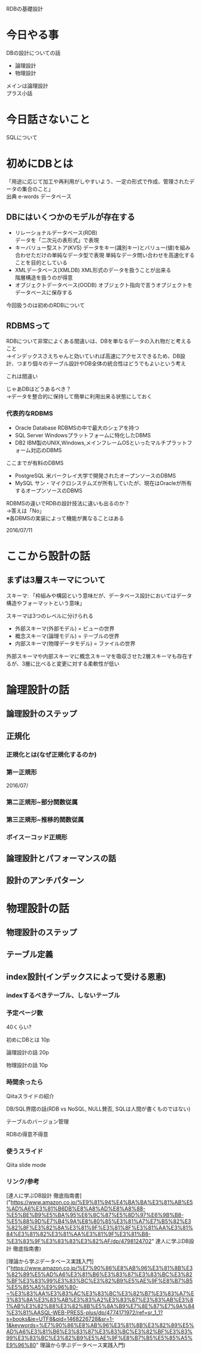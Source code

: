 RDBの基礎設計

# 今日やる事

DBの設計についての話
- 論理設計
- 物理設計

メインは論理設計<br>
プラス小話

# 今日話さないこと

SQLについて


# 初めにDBとは

「用途に応じて加工や再利用がしやすいよう、一定の形式で作成、管理されたデータの集合のこと」<br>
出典 e-words データベース

## DBにはいくつかのモデルが存在する
- リレーショナルデータベース(RDB)<br>
  データを「二次元の表形式」で表現
- キーバリュー型ストア(KVS)
  データをキー(識別キー)とバリュー(値)を組み合わせただけの単純なデータ型で表現
  単純なデータ問い合わせを高速化することを目的としている
- XMLデータベース(XMLDB)
  XML形式のデータを扱うことが出来る<br>
  階層構造を扱うのが得意
- オブジェクトデータベース(OODB)
  オブジェクト指向で言うオブジェクトをデータベースに保存する

今回扱うのは初めのRDBについて

## RDBMSって

RDBについて非常によくある間違いは、DBを単なるデータの入れ物だと考えること<br>
->インデックスさえちゃんと効いていれば高速にアクセスできるため、DB設計、つまり個々のテーブル設計やDB全体の統合性はどうでもよいという考え<br>

これは間違い

じゃあDBはどうあるべき？<br>
->データを整合的に保持して簡単に利用出来る状態にしておく


### 代表的なRDBMS
- Oracle Database
  RDBMSの中で最大のシェアを持つ
- SQL Server
  Windowsプラットフォームに特化したDBMS
- DB2
  IBM製のUNIX,Windows,メインフレームOSといったマルチプラットフォーム対応のDBMS

ここまでが有料のDBMS

- PostgreSQL
  米バークレイ大学で開発されたオープンソースのDBMS
- MySQL
  サン・マイクロシステムズが所有していたが、現在はOracleが所有するオープンソースのDBMS

RDBMSの違いでRDBの設計技法に違いも出るのか？<br>
->答えは「No」 <br>
  ※各DBMSの実装によって機能が異なることはある

2016/07/11

# ここから設計の話

## まずは3層スキーマについて

スキーマ: 「枠組みや構図という意味だが、データベース設計においてはデータ構造やフォーマットという意味」

スキーマは3つのレベルに分けられる
- 外部スキーマ(外部モデル) = ビューの世界
- 概念スキーマ(論理モデル) = テーブルの世界
- 内部スキーマ(物理データモデル) = ファイルの世界

外部スキーマや内部スキーマに概念スキーマを吸収させた2層スキーマも存在するが、3層に比べると変更に対する柔軟性が低い

# 論理設計の話
## 論理設計のステップ
## 正規化
### 正規化とは(なぜ正規化するのか)
### 第一正規形

2016/07/

### 第二正規形~部分関数従属
### 第三正規形~推移的関数従属
### ボイスーコッド正規形
## 論理設計とパフォーマンスの話
## 設計のアンチパターン

# 物理設計の話
## 物理設計のステップ
## テーブル定義
## index設計(インデックスによって受ける恩恵)
### indexするべきテーブル、しないテーブル


### 予定ページ数
40くらい?

初めにDBとは 10p

論理設計の話 20p

物理設計の話 10p

### 時間余ったら
Qiitaスライドの紹介

DB/SQL界隈の話(RDB vs NoSQL, NULL賛否, SQLは人間が書くものではない)

テーブルのバージョン管理

RDBの得意不得意

### 使うスライド
Qiita slide mode

### リンク/参考
[達人に学ぶDB設計 徹底指南書]("https://www.amazon.co.jp/%E9%81%94%E4%BA%BA%E3%81%AB%E5%AD%A6%E3%81%B6DB%E8%A8%AD%E8%A8%88-%E5%BE%B9%E5%BA%95%E6%8C%87%E5%8D%97%E6%9B%B8-%E5%88%9D%E7%B4%9A%E8%80%85%E3%81%A7%E7%B5%82%E3%82%8F%E3%82%8A%E3%81%9F%E3%81%8F%E3%81%AA%E3%81%84%E3%81%82%E3%81%AA%E3%81%9F%E3%81%B8-%E3%83%9F%E3%83%83%E3%82%AF/dp/4798124702" 達人に学ぶDB設計 徹底指南書)

[理論から学ぶデータベース実践入門]("https://www.amazon.co.jp/%E7%90%86%E8%AB%96%E3%81%8B%E3%82%89%E5%AD%A6%E3%81%B6%E3%83%87%E3%83%BC%E3%82%BF%E3%83%99%E3%83%BC%E3%82%B9%E5%AE%9F%E8%B7%B5%E5%85%A5%E9%96%80-~%E3%83%AA%E3%83%AC%E3%83%BC%E3%82%B7%E3%83%A7%E3%83%8A%E3%83%AB%E3%83%A2%E3%83%87%E3%83%AB%E3%81%AB%E3%82%88%E3%82%8B%E5%8A%B9%E7%8E%87%E7%9A%84%E3%81%AASQL-WEB-PRESS-plus/dp/4774171972/ref=sr_1_1?s=books&ie=UTF8&qid=1468226728&sr=1-1&keywords=%E7%90%86%E8%AB%96%E3%81%8B%E3%82%89%E5%AD%A6%E3%81%B6%E3%83%87%E3%83%BC%E3%82%BF%E3%83%99%E3%83%BC%E3%82%B9%E5%AE%9F%E8%B7%B5%E5%85%A5%E9%96%80" 理論から学ぶデータベース実践入門)
